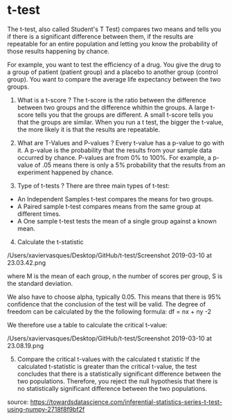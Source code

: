 # t-test

The t-test, also called Student's T Test) compares two means and tells you if there is a significant difference between them, if the results are repeatable for an entire population and letting you know the probability of those results happening by chance. 

For example, you want to test the efficiency of a drug. You give the drug to a group of patient (patient group) and a placebo to another group (control group). You want to compare the average life expectancy between the two groups. 

1. What is a t-score ?
The t-score is the ratio between the difference between two groups and the difference whithin the groups. A large t-score tells you that the groups are different. A small t-score tells you that the groups are similar. When you run a t test, the bigger the t-value, the more likely it is that the results are repeatable.

2. What are T-Values and P-values ?
Every t-value has a p-value to go with it. A p-value is the probability that the results from your sample data occurred by chance. P-values are from 0% to 100%. For example, a p-value of .05 means there is only a 5% probability that the results from an experiment happened by chance. 

3. Type of t-tests ?
There are three main types of t-test:
- An Independent Samples t-test compares the means for two groups.
- A Paired sample t-test compares means from the same group at different times.
- A One sample t-test tests the mean of a single group against a known mean.

4. Calculate the t-statistic 

/Users/xaviervasques/Desktop/GitHub/t-test/Screenshot 2019-03-10 at 23.03.42.png

where M is the mean of each group, n the number of scores per group, S is the standard deviation. 

We also have to choose alpha, typically 0.05. This means that there is 95% confidence that the conclusion of the test will be valid. The degree of freedom can be calculated by the the following formula: df = nx + ny -2 

We therefore use a table to calculate the critical t-value:

/Users/xaviervasques/Desktop/GitHub/t-test/Screenshot 2019-03-10 at 23.08.19.png

5. Compare the critical t-values with the calculated t statistic
If the calculated t-statistic is greater than the critical t-value, the test concludes that there is a statistically significant difference between the two populations. Therefore, you reject the null hypothesis that there is no statistically significant difference between the two populations.


source: https://towardsdatascience.com/inferential-statistics-series-t-test-using-numpy-2718f8f9bf2f

